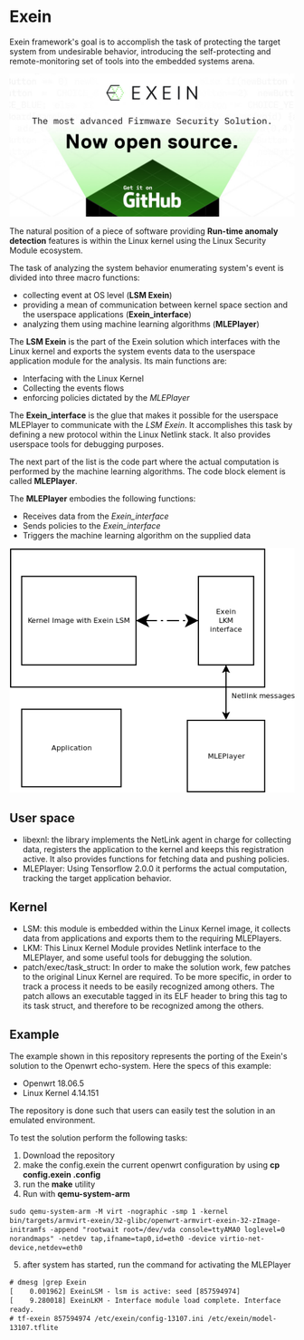 # Exein


Exein framework's goal is to accomplish the task of protecting the target system from undesirable behavior, introducing the self-protecting and remote-monitoring set of tools into the embedded systems arena.

![splash](/imgs/splash.jpg)

The natural position of a piece of software providing **Run-time anomaly detection** features is within the Linux kernel using the Linux Security Module ecosystem.

The task of analyzing the system behavior enumerating system's event is divided into three macro functions:

- collecting event at OS level (**LSM Exein**)
- providing a mean of communication between kernel space  section and the userspace applications (**Exein_interface**)
- analyzing them using machine learning algorithms (**MLEPlayer**)

The **LSM Exein** is the part of the Exein solution which interfaces with the Linux kernel and exports the system events data to the userspace application module for the analysis. Its main functions are:

- Interfacing with the Linux Kernel
- Collecting the events flows
- enforcing policies dictated by the *MLEPlayer*

The **Exein_interface** is the glue that makes it possible for the userspace MLEPlayer to communicate with the *LSM Exein*. It accomplishes this task by defining a new protocol within the Linux Netlink stack. It also provides userspace tools for debugging purposes.

The next part of the list is the code part where the actual computation is performed by the machine learning algorithms.  The code block element is called **MLEPlayer**.

The **MLEPlayer** embodies the following functions:

- Receives data from the *Exein_interface*
- Sends policies to the *Exein_interface*
- Triggers the machine learning algorithm on the supplied data


![design](/imgs/exein.png)


## User space
- libexnl: the library implements the NetLink agent in charge for collecting data, registers the application to the kernel and keeps this registration active. It also provides functions for fetching data and pushing policies.
- MLEPlayer: Using Tensorflow 2.0.0 it performs the actual computation, tracking the target application behavior.


## Kernel
- LSM: this module is embedded within the Linux Kernel image, it collects data from applications and exports them to the requiring MLEPlayers.
- LKM: This Linux Kernel Module provides Netlink interface to the MLEPlayer, and some useful tools for debugging the solution.
- patch/exec/task_struct: In order to make the solution work, few patches to the original Linux Kernel are required. To be more specific, in order to track a process it needs to be easily recognized among others. The patch allows an executable tagged in its ELF header to bring this tag to its task struct, and therefore to be recognized among the others. 


## Example
The example shown in this repository represents the porting of the Exein's solution to the Openwrt echo-system.
Here the specs of this example:

- Openwrt 18.06.5
- Linux Kernel 4.14.151

The repository is done such that users can easily test the solution in an emulated environment.

To test the solution perform the following tasks:

 1. Download the repository
 2. make the config.exein the current openwrt configuration by using __cp config.exein .config__
 3. run the __make__ utility
 4. Run with __qemu-system-arm__

```
sudo qemu-system-arm -M virt -nographic -smp 1 -kernel bin/targets/armvirt-exein/32-glibc/openwrt-armvirt-exein-32-zImage-initramfs -append "rootwait root=/dev/vda console=ttyAMA0 loglevel=0 norandmaps" -netdev tap,ifname=tap0,id=eth0 -device virtio-net-device,netdev=eth0
```
5. after system has started, run the command for activating the MLEPlayer

```
# dmesg |grep Exein
[    0.001962] ExeinLSM - lsm is active: seed [857594974]
[    9.280018] ExeinLKM - Interface module load complete. Interface ready.
# tf-exein 857594974 /etc/exein/config-13107.ini /etc/exein/model-13107.tflite
```

